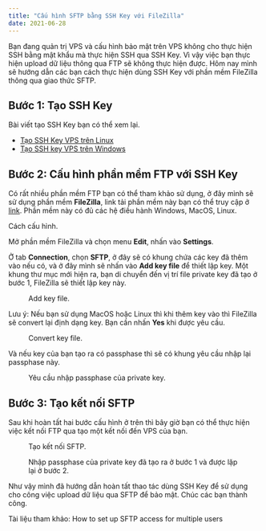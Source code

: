 ```yaml
---
title: "Cấu hình SFTP bằng SSH Key với FileZilla"
date: 2021-06-28
---
```

<!-- wp:paragraph -->
<p>Bạn đang quản trị VPS và cấu hình bảo mật trên VPS không cho thực hiện SSH bằng mật khẩu mà thực hiện SSH qua SSH Key. Vì vậy việc bạn thực hiện upload dữ liệu thông qua FTP sẽ không thực hiện được. Hôm nay mình sẽ hướng dẫn các bạn cách thực hiện dùng SSH Key với phần mềm FileZilla thông qua giao thức SFTP.</p>
<!-- /wp:paragraph -->

<!-- wp:heading -->
<h2>Bước 1: Tạo SSH Key</h2>
<!-- /wp:heading -->

<!-- wp:paragraph -->
<p>Bài viết tạo SSH Key bạn có thể xem lại.</p>
<!-- /wp:paragraph -->

<!-- wp:list -->
<ul><li><a aria-label=" (opens in a new tab)" href="https://thanhtam.works/tao-ssh-key-vps-tren-linux/" target="_blank" rel="noreferrer noopener" class="rank-math-link">Tạo SSH Key VPS trên Linux</a></li><li><a aria-label=" (opens in a new tab)" href="https://thanhtam.works/huong-dan-tao-ssh-key-vps-tren-windows/" target="_blank" rel="noreferrer noopener" class="rank-math-link">Tạo SSH key VPS trên Windows</a></li></ul>
<!-- /wp:list -->

<!-- wp:heading -->
<h2>Bước 2: Cấu hình phần mềm FTP với SSH Key</h2>
<!-- /wp:heading -->

<!-- wp:paragraph -->
<p>Có rất nhiều phần mềm FTP bạn có thể tham khảo sử dụng, ở đây mình sẽ sử dụng phần mềm <strong>FileZilla</strong>, link tải phần mềm này bạn có thể truy cập ở <a aria-label="link (opens in a new tab)" href="https://filezilla-project.org/" target="_blank" rel="noreferrer noopener" class="rank-math-link">link</a>. Phần mềm này có đủ các hệ điều hành Windows, MacOS, Linux.</p>
<!-- /wp:paragraph -->

<!-- wp:paragraph -->
<p>Cách cấu hình.</p>
<!-- /wp:paragraph -->

<!-- wp:paragraph -->
<p>Mở phần mềm FileZilla và chọn menu <strong>Edit</strong>, nhấn vào <strong>Settings</strong>.</p>
<!-- /wp:paragraph -->

<!-- wp:paragraph -->
<p>Ở tab <strong>Connection</strong>,  chọn <strong>SFTP</strong>, ở đây sẽ có khung chứa các key đã thêm vào nếu có, và ở đây mình sẽ nhấn vào <strong>Add key file</strong> để thiết lập key. Một khung thư mục mới hiện ra, bạn di chuyển đến vị trí file private key đã tạo ở bước 1, FileZilla sẽ thiết lập key này.</p>
<!-- /wp:paragraph -->

<!-- wp:image {"id":2795,"sizeSlug":"large"} -->
<figure class="wp-block-image size-large"><img src="https://thanhtam.works/wp-content/uploads/2020/12/ftp-ssh-key-1.png" alt="" class="wp-image-2795"/><figcaption>Add key file.</figcaption></figure>
<!-- /wp:image -->

<!-- wp:paragraph -->
<p>Lưu ý: Nếu bạn sử dụng MacOS hoặc Linux thì khi thêm key vào thì FileZilla sẽ convert lại định dạng key. Bạn cần nhấn <strong>Yes</strong> khi được yêu cầu.</p>
<!-- /wp:paragraph -->

<!-- wp:image {"align":"center","id":2796,"sizeSlug":"large"} -->
<div class="wp-block-image"><figure class="aligncenter size-large"><img src="https://thanhtam.works/wp-content/uploads/2020/12/ftp-ssh-key-2.png" alt="" class="wp-image-2796"/><figcaption>Convert key file.</figcaption></figure></div>
<!-- /wp:image -->

<!-- wp:paragraph -->
<p>Và nếu key của bạn tạo ra có passphase thì sẽ có khung yêu cầu nhập lại passphase này.</p>
<!-- /wp:paragraph -->

<!-- wp:image {"align":"center","id":2797,"sizeSlug":"large"} -->
<div class="wp-block-image"><figure class="aligncenter size-large"><img src="https://thanhtam.works/wp-content/uploads/2020/12/ftp-ssh-key-3.png" alt="" class="wp-image-2797"/><figcaption>Yêu cầu nhập passphase của private key.</figcaption></figure></div>
<!-- /wp:image -->

<!-- wp:heading -->
<h2>Bước 3: Tạo kết nối SFTP</h2>
<!-- /wp:heading -->

<!-- wp:paragraph -->
<p>Sau khi hoàn tất hai bước cấu hình ở trên thì bây giờ bạn có thể thực hiện việc kết nối FTP qua tạo một kết nối đến VPS của bạn.</p>
<!-- /wp:paragraph -->

<!-- wp:image {"align":"center","id":2803,"sizeSlug":"large"} -->
<div class="wp-block-image"><figure class="aligncenter size-large"><img src="https://thanhtam.works/wp-content/uploads/2020/12/ftp-ssh-key-4-1.png" alt="" class="wp-image-2803"/><figcaption>Tạo kết nối SFTP.</figcaption></figure></div>
<!-- /wp:image -->

<!-- wp:image {"align":"center","id":2801,"sizeSlug":"large"} -->
<div class="wp-block-image"><figure class="aligncenter size-large"><img src="https://thanhtam.works/wp-content/uploads/2020/12/ftp-ssh-key-5.png" alt="" class="wp-image-2801"/><figcaption>Nhập passphase của private key đã tạo ra ở bước 1 và được lặp lại ở bước 2.</figcaption></figure></div>
<!-- /wp:image -->

<!-- wp:paragraph -->
<p>Như vậy mình đã hướng dẫn hoàn tất thao tác dùng SSH Key để sử dụng cho công việc upload dữ liệu qua SFTP để bảo mật. Chúc các bạn thành công.</p>
<!-- /wp:paragraph -->

<!-- wp:paragraph -->
<p>Tài liệu tham khảo: How to set up SFTP access for multiple users</p>
<!-- /wp:paragraph -->
